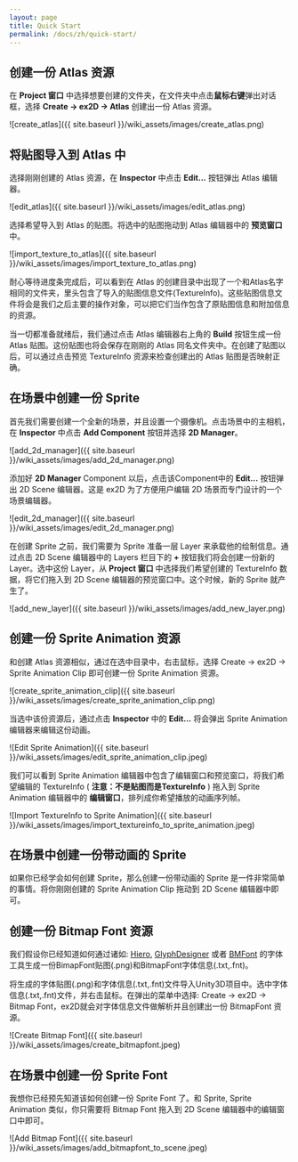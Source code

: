 ```yaml
---
layout: page
title: Quick Start
permalink: /docs/zh/quick-start/
---
```


## 创建一份 Atlas 资源

在 **Project 窗口** 中选择想要创建的文件夹，在文件夹中点击**鼠标右键**弹出对话框，选择 **Create -> ex2D -> Atlas** 创建出一份 Atlas 资源。

![create_atlas]({{ site.baseurl }}/wiki_assets/images/create_atlas.png)

## 将贴图导入到 Atlas 中

选择刚刚创建的 Atlas 资源，在 **Inspector** 中点击 **Edit...** 按钮弹出 Atlas 编辑器。

![edit_atlas]({{ site.baseurl }}/wiki_assets/images/edit_atlas.png)

选择希望导入到 Atlas 的贴图。将选中的贴图拖动到 Atlas 编辑器中的 **预览窗口** 中。

![import_texture_to_atlas]({{ site.baseurl }}/wiki_assets/images/import_texture_to_atlas.png)

耐心等待进度条完成后，可以看到在 Atlas 的创建目录中出现了一个和Atlas名字相同的文件夹，里头包含了导入的贴图信息文件(TextureInfo)。这些贴图信息文件将会是我们之后主要的操作对象，可以把它们当作包含了原贴图信息和附加信息的资源。

当一切都准备就绪后，我们通过点击 Atlas 编辑器右上角的 **Build** 按钮生成一份 Atlas 贴图。这份贴图也将会保存在刚刚的 Atlas 同名文件夹中。在创建了贴图以后，可以通过点击预览 TextureInfo 资源来检查创建出的 Atlas 贴图是否映射正确。

## 在场景中创建一份 Sprite

首先我们需要创建一个全新的场景，并且设置一个摄像机。点击场景中的主相机，在 **Inspector** 中点击 **Add Component** 按钮并选择 **2D Manager**。

![add_2d_manager]({{ site.baseurl }}/wiki_assets/images/add_2d_manager.png)

添加好 **2D Manager** Component 以后，点击该Component中的 **Edit...** 按钮弹出 2D Scene 编辑器。这是 ex2D 为了方便用户编辑 2D 场景而专门设计的一个场景编辑器。

![edit_2d_manager]({{ site.baseurl }}/wiki_assets/images/edit_2d_manager.png)

在创建 Sprite 之前，我们需要为 Sprite 准备一层 Layer 来承载他的绘制信息。通过点击 2D Scene 编辑器中的 Layers 栏目下的 **+** 按钮我们将会创建一份新的 Layer。选中这份 Layer，从 **Project 窗口** 中选择我们希望创建的 TextureInfo 数据，将它们拖入到 2D Scene 编辑器的预览窗口中。这个时候，新的 Sprite 就产生了。

![add_new_layer]({{ site.baseurl }}/wiki_assets/images/add_new_layer.png)

## 创建一份 Sprite Animation 资源

和创建 Atlas 资源相似，通过在选中目录中，右击鼠标，选择 Create -> ex2D -> Sprite Animation Clip 即可创建一份 Sprite Animation 资源。

![create_sprite_animation_clip]({{ site.baseurl }}/wiki_assets/images/create_sprite_animation_clip.png)

当选中该份资源后，通过点击 **Inspector** 中的 **Edit...** 将会弹出 Sprite Animation 编辑器来编辑这份动画。

![Edit Sprite Animation]({{ site.baseurl }}/wiki_assets/images/edit_sprite_animation_clip.jpeg)

我们可以看到 Sprite Animation 编辑器中包含了编辑窗口和预览窗口，将我们希望编辑的 TextureInfo ( **注意：不是贴图而是TextureInfo** ) 拖入到 Sprite Animation 编辑器中的 **编辑窗口**，排列成你希望播放的动画序列帧。

![Import TextureInfo to Sprite Animation]({{ site.baseurl }}/wiki_assets/images/import_textureinfo_to_sprite_animation.jpeg)

## 在场景中创建一份带动画的 Sprite

如果你已经学会如何创建 Sprite，那么创建一份带动画的 Sprite 是一件非常简单的事情。将你刚刚创建的 Sprite Animation Clip 拖动到 2D Scene 编辑器中即可。

## 创建一份 Bitmap Font 资源

我们假设你已经知道如何通过诸如: [Hiero](https://code.google.com/p/libgdx/wiki/Hiero), [GlyphDesigner](http://www.71squared.com/) 或者 [BMFont](http://www.angelcode.com/products/bmfont/) 的字体工具生成一份BimapFont贴图(.png)和BitmapFont字体信息(.txt,.fnt)。

将生成的字体贴图(.png)和字体信息(.txt,.fnt)文件导入Unity3D项目中。选中字体信息(.txt,.fnt)文件，并右击鼠标。在弹出的菜单中选择: Create -> ex2D -> Bitmap Font，ex2D就会对字体信息文件做解析并且创建出一份 BitmapFont 资源。

![Create Bitmap Font]({{ site.baseurl }}/wiki_assets/images/create_bitmapfont.jpeg)

## 在场景中创建一份 Sprite Font

我想你已经预先知道该如何创建一份 Sprite Font 了。和 Sprite, Sprite Animation 类似，你只需要将 Bitmap Font 拖入到 2D Scene 编辑器中的编辑窗口中即可。

![Add Bitmap Font]({{ site.baseurl }}/wiki_assets/images/add_bitmapfont_to_scene.jpeg)

